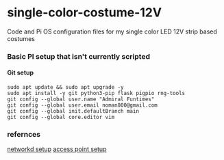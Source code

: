 # single-color-costume-12V
Code and Pi OS configuration files for my single color LED 12V strip based costumes


### Basic PI setup that isn't currently scripted
#### Git setup
```
sudo apt update && sudo apt upgrade -y
sudo apt install -y git python3-pip flask pigpio rng-tools
git config --global user.name "Admiral Funtimes"
git config --global user.email noman800@gmail.com
git config --global init.defaultBranch main
git config --global core.editor vim
```


### refernces 

[networkd setup](https://raspberrypi.stackexchange.com/questions/108592/use-systemd-networkd-for-general-networking/108593#108593)
[access point setup](https://raspberrypi.stackexchange.com/questions/88214/setting-up-a-raspberry-pi-as-an-access-point-the-easy-way/88234#88234)
